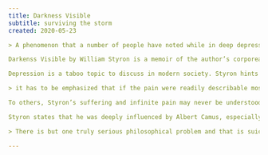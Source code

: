 ```yaml
---
title: Darkness Visible
subtitle: surviving the storm
created: 2020-05-23

> A phenomenon that a number of people have noted while in deep depression is the sense of being accompanied by a second self — a wraithlike observer who, not sharing the dementia of his double, is able to watch with dispassionate curiosity as his companion struggles against the oncoming disaster, or decides to embrace it. There is a theatrical quality about all this, and during the next several days, as I went about stolidly preparing for extinction, I couldn’t shake off a sense of melodrama — a melodrama in which I, the victim-to-be of self-murder, was both the solitary actor and lone member of the audience.

Darkenss Visible by William Styron is a memoir of the author’s corporeal and mental experiences when he was afflicted with crippling, even suicidal depression. As someone who always thought he suffered from a mild form of depression I was intrigued when I came across the book and by the end, left stupefied.

Depression is a taboo topic to discuss in modern society. Styron hints at how naming the illness **Depression**, a sunken surface, or to lower in magnitude has caused irreparable damage in it’s understanding. He proposes that a better word might be a mindstorm, akeen to the chaos of tempest in the mind. The books is often described as a book that put depression on the map. The reason for this as Styron points out is that for a health human mind the situation is incomprehesible.

> it has to be emphasized that if the pain were readily describable most of the countless sufferers from this ancient affliction would have been able to confidently depict for their friends and loved ones (even their physicians) some of the actual dimensions of their torment, and perhaps elicit a comprehension that has been generally lacking; such incomprehension has usually been due not to a failure of sympathy but to the basic inability of healthy people to imagine a form of torment so alien to everyday experience.

To others, Styron’s suffering and infinite pain may never be understood truly, but his incredible achievement lies in being able to pen down his descent into the depths of darkness, faithfully and honestly. It will help people understand and empathize with anyone suffering around them.

Styron states that he was deeply influenced by Albert Camus, especially his books, The Stranger and the Myth of Sisyphus

> There is but one truly serious philosophical problem and that is suicide.

---
```

